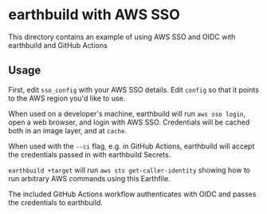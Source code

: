 # earthbuild with AWS SSO

This directory contains an example of using AWS SSO and OIDC with earthbuild and GitHub Actions

## Usage

First, edit `sso_config` with your AWS SSO details. Edit `config` so that it points to the AWS region you'd like to use.

When used on a developer's machine, earthbuild will run `aws sso login`, open a web browser, and login with AWS SSO. Credentials will be cached both in an image layer, and at `cache`.

When used with the `--ci` flag, e.g. in GitHub Actions, earthbuild will accept the credentials passed in with earthbuild Secrets.

`earthbuild +target` will run `aws sts get-caller-identity` showing how to run arbitrary AWS commands using this Earthfile.

The included GitHub Actions workflow authenticates with OIDC and passes the credentials to earthbuild.

